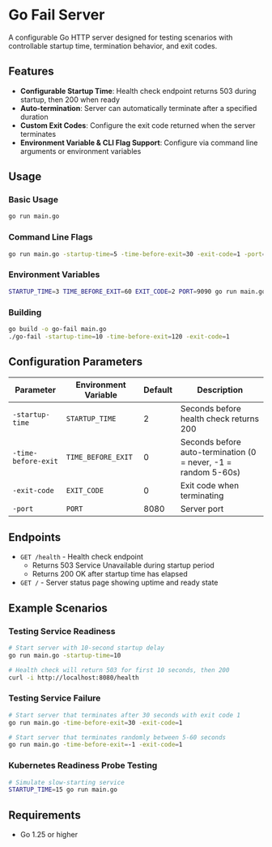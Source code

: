# Go Fail Server

A configurable Go HTTP server designed for testing scenarios with controllable startup time, termination behavior, and exit codes.

## Features

- **Configurable Startup Time**: Health check endpoint returns 503 during startup, then 200 when ready
- **Auto-termination**: Server can automatically terminate after a specified duration
- **Custom Exit Codes**: Configure the exit code returned when the server terminates
- **Environment Variable & CLI Flag Support**: Configure via command line arguments or environment variables

## Usage

### Basic Usage
```bash
go run main.go
```

### Command Line Flags
```bash
go run main.go -startup-time=5 -time-before-exit=30 -exit-code=1 -port=9090
```

### Environment Variables
```bash
STARTUP_TIME=3 TIME_BEFORE_EXIT=60 EXIT_CODE=2 PORT=9090 go run main.go
```

### Building
```bash
go build -o go-fail main.go
./go-fail -startup-time=10 -time-before-exit=120 -exit-code=1
```

## Configuration Parameters

| Parameter | Environment Variable | Default | Description |
|-----------|---------------------|---------|-------------|
| `-startup-time` | `STARTUP_TIME` | 2 | Seconds before health check returns 200 |
| `-time-before-exit` | `TIME_BEFORE_EXIT` | 0 | Seconds before auto-termination (0 = never, -1 = random 5-60s) |
| `-exit-code` | `EXIT_CODE` | 0 | Exit code when terminating |
| `-port` | `PORT` | 8080 | Server port |

## Endpoints

- `GET /health` - Health check endpoint
  - Returns 503 Service Unavailable during startup period
  - Returns 200 OK after startup time has elapsed
- `GET /` - Server status page showing uptime and ready state

## Example Scenarios

### Testing Service Readiness
```bash
# Start server with 10-second startup delay
go run main.go -startup-time=10

# Health check will return 503 for first 10 seconds, then 200
curl -i http://localhost:8080/health
```

### Testing Service Failure
```bash
# Start server that terminates after 30 seconds with exit code 1
go run main.go -time-before-exit=30 -exit-code=1

# Start server that terminates randomly between 5-60 seconds
go run main.go -time-before-exit=-1 -exit-code=1
```

### Kubernetes Readiness Probe Testing
```bash
# Simulate slow-starting service
STARTUP_TIME=15 go run main.go
```

## Requirements

- Go 1.25 or higher